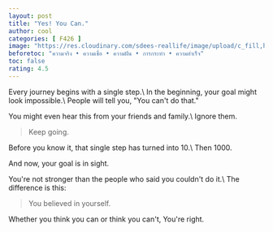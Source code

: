 ```yaml
---
layout: post
title: "Yes! You Can."
author: cool
categories: [ F426 ]
image: "https://res.cloudinary.com/sdees-reallife/image/upload/c_fill,h_900,w_1350/v1592736521/IMG_20161116_180738719.jpg"
beforetoc: "ความจริง • ความเชื่อ • ความฝัน • การกระทำ • ความสำเร็จ"
toc: false
rating: 4.5
---
```

Every journey begins with a single step.\\
In the beginning, your goal might look impossible.\\
People will tell you, "You can't do that."

You might even hear this from your friends and family.\\
Ignore them.

> Keep going.

Before you know it, that single step has turned into 10.\\
Then 1000.

And now, your goal is in sight.

You're not stronger than the people who said you couldn't do it.\\
The difference is this:

> You believed in yourself.

Whether you think you can or think you can't, You're right.
